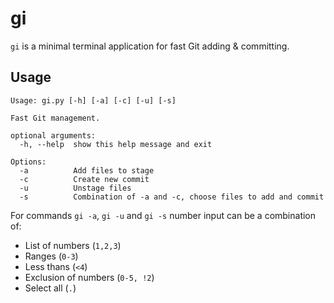 # gi
`gi` is a minimal terminal application for fast Git adding & committing.

## Usage
```
Usage: gi.py [-h] [-a] [-c] [-u] [-s]

Fast Git management.

optional arguments:
  -h, --help  show this help message and exit

Options:
  -a          Add files to stage
  -c          Create new commit
  -u          Unstage files
  -s          Combination of -a and -c, choose files to add and commit
```
  
For commands `gi -a`, `gi -u` and `gi -s` number input can be a combination of:
* List of numbers (`1,2,3`)
* Ranges (`0-3`)
* Less thans (`<4`)
* Exclusion of numbers (`0-5, !2`)
* Select all (`.`)
